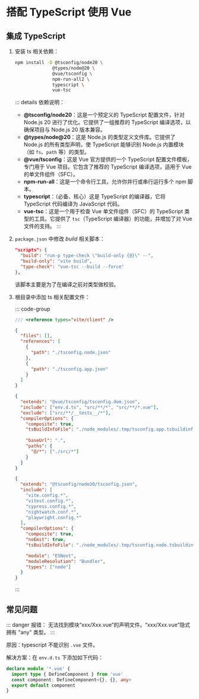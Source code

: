 # 搭配 TypeScript 使用 Vue

## 集成 TypeScript

1. 安装 ts 相关依赖：

    ```sh
    npm install -D @tsconfig/node20 \
                  @types/node@20 \
                  @vue/tsconfig \
                  npm-run-all2 \
                  typescript \
                  vue-tsc
    ```

    ::: details 依赖说明：
    - **@tsconfig/node20**：这是一个预定义的 TypeScript 配置文件，针对 Node.js 20 进行了优化。它提供了一组推荐的 TypeScript 编译选项，以确保项目与 Node.js 20 版本兼容。
    - **@types/node@20**：这是 Node.js 的类型定义文件库。它提供了 Node.js 的所有类型声明，使 TypeScript 能够识别 Node.js 内置模块（如 `fs`、`path` 等）的类型。
    - **@vue/tsconfig**：这是 Vue 官方提供的一个 TypeScript 配置文件模板，专门用于 Vue 项目。它包含了推荐的 TypeScript 编译选项，适用于 Vue 的单文件组件（SFC）。
    - **npm-run-all**：这是一个命令行工具，允许你并行或串行运行多个 npm 脚本。
    - **typescript**：（必备、核心）这是 TypeScript 的编译器，它将 TypeScript 代码编译为 JavaScript 代码。
    - **vue-tsc**：这是一个用于检查 Vue 单文件组件（SFC）的 TypeScript 类型的工具。它提供了 `tsc`（TypeScript 编译器）的功能，并增加了对 Vue 文件的支持。
    :::

2. `package.json` 中修改 *build* 相关脚本：

    ```json
    "scripts": {
      "build": "run-p type-check \"build-only {@}\" --",
      "build-only": "vite build",
      "type-check": "vue-tsc --build --force"
    },
    ```

    该脚本主要是为了在编译之前对类型做校验。

3. 根目录中添加 ts 相关配置文件：

    ::: code-group

    ```ts [env.d.ts]
    /// <reference types="vite/client" />
    ```

    ```json [tsconfig.json]
    {
      "files": [],
      "references": [
        {
          "path": "./tsconfig.node.json"
        },
        {
          "path": "./tsconfig.app.json"
        }
      ]
    }
    ```

    ```json [tsconfig.app.json]
    {
      "extends": "@vue/tsconfig/tsconfig.dom.json",
      "include": ["env.d.ts", "src/**/*", "src/**/*.vue"],
      "exclude": ["src/**/__tests__/*"],
      "compilerOptions": {
        "composite": true,
        "tsBuildInfoFile": "./node_modules/.tmp/tsconfig.app.tsbuildinfo",
        
        "baseUrl": ".",
        "paths": {
          "@/*": ["./src/*"]
        }
      }
    }
    ```

    ```json [tsconfig.node.json]
    {
      "extends": "@tsconfig/node20/tsconfig.json",
      "include": [
        "vite.config.*",
        "vitest.config.*",
        "cypress.config.*",
        "nightwatch.conf.*",
        "playwright.config.*"
      ],
      "compilerOptions": {
        "composite": true,
        "noEmit": true,
        "tsBuildInfoFile": "./node_modules/.tmp/tsconfig.node.tsbuildinfo",

        "module": "ESNext",
        "moduleResolution": "Bundler",
        "types": ["node"]
      }
    }
    ```

    :::

## 常见问题

::: danger 报错：
无法找到模块“xxx/Xxx.vue”的声明文件。“xxx/Xxx.vue”隐式拥有 "any" 类型。
:::

原因：typescript 不能识别 `.vue` 文件。

解决方案：在 `env.d.ts` 下添加如下代码：

```ts
declare module '*.vue' {
  import type { DefineComponent } from 'vue'
  const component: DefineComponent<{}, {}, any>
  export default component
}
```
